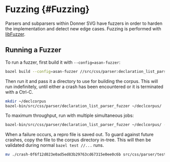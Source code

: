 # Fuzzing {#Fuzzing}

Parsers and subparsers within Donner SVG have fuzzers in order to harden the implementation and detect new edge cases. Fuzzing is performed with [libFuzzer](https://llvm.org/docs/LibFuzzer.html).

## Running a Fuzzer

To run a fuzzer, first build it with `--config=asan-fuzzer`:

```sh
bazel build --config=asan-fuzzer //src/css/parser:declaration_list_parser_fuzzer
```

Then run it and pass it a directory to use for building the corpus. This will run indefinitely, until either a crash has been encountered or it is terminated with a Ctrl-C.

```sh
mkdir ~/declcorpus
bazel-bin/src/css/parser/declaration_list_parser_fuzzer ~/declcorpus/
```

To maximum throughput, run with multiple simultaneous jobs:

```sh
bazel-bin/src/css/parser/declaration_list_parser_fuzzer ~/declcorpus/ -jobs=8
```

When a failure occurs, a repro file is saved out. To guard against future crashes, copy the file to the corpus directory in-tree. This will then be validated during normal `bazel test //...` runs.

```sh
mv ./crash-0f6f12d023e0ad5ed83b29763cd67315e0ee0c6b src/css/parser/tests/declaration_list_parser_corpus/
```
